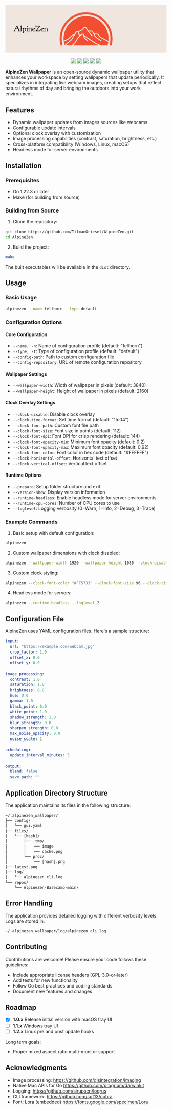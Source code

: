<p align="center"><img src="https://raw.githubusercontent.com/TilmanGriesel/AlpineZen/8c27063d52c33f1848c552c5df1f9d2000e73da7/docs/public/assets/brand/alpinezen_banner_eggshell.svg"/><br/></p>

<p align="center">
    <a href="https://github.com/TilmanGriesel/AlpineZen/actions/workflows/gosec.yml"><img src="https://img.shields.io/github/actions/workflow/status/TilmanGriesel/AlpineZen/.github%2Fworkflows%2Fgosec.yml?colorA=F24F32&colorB=F0E6E0&style=for-the-badge&label=Gosec"></a>
    <a href="https://github.com/TilmanGriesel/AlpineZen/actions/workflows/vulncheck.yml"><img src="https://img.shields.io/github/actions/workflow/status/TilmanGriesel/AlpineZen/.github%2Fworkflows%2Fvulncheck.yml?colorA=F24F32&colorB=F0E6E0&style=for-the-badge&label=VulnCheck"></a>
    <a href="https://github.com/TilmanGriesel/AlpineZen/actions/workflows/test.yml"><img src="https://img.shields.io/github/actions/workflow/status/TilmanGriesel/AlpineZen/.github%2Fworkflows%2Ftest.yml?colorA=F24F32&colorB=F0E6E0&style=for-the-badge&label=Tests"></a>
    <a href="https://github.com/TilmanGriesel/AlpineZen/actions/workflows/versiontag.yml"><img src="https://img.shields.io/github/actions/workflow/status/TilmanGriesel/AlpineZen/.github%2Fworkflows%2Fversiontag.yml?colorA=F24F32&colorB=F0E6E0&style=for-the-badge&label=Tag"></a>
    <a href="https://github.com/TilmanGriesel/AlpineZen/actions/workflows/docs-deploy.yml"><img src="https://img.shields.io/github/actions/workflow/status/TilmanGriesel/AlpineZen/.github%2Fworkflows%2Fdocs-deploy.yml?colorA=F24F32&colorB=F0E6E0&style=for-the-badge&label=Pages"></a>
</p>

**AlpineZen Wallpaper** is an open-source dynamic wallpaper utility that enhances your workspace by setting wallpapers that update periodically. It specializes in integrating live webcam images, creating setups that reflect natural rhythms of day and bringing the outdoors into your work environment.

## Features

- Dynamic wallpaper updates from images sources like webcams
- Configurable update intervals
- Optional clock overlay with customization
- Image processing capabilities (contrast, saturation, brightness, etc.)
- Cross-platform compatibility (Windows, Linux, macOS)
- Headless mode for server environments

## Installation

### Prerequisites

- Go 1.22.3 or later
- Make (for building from source)

### Building from Source

1. Clone the repository:
```bash
git clone https://github.com/TilmanGriesel/AlpineZen.git
cd AlpineZen
```

2. Build the project:
```bash
make
```

The built executables will be available in the `dist` directory.

## Usage

### Basic Usage

```bash
alpinezen --name fellhorn --type default
```

### Configuration Options

#### Core Configuration
- `--name, -n`: Name of configuration profile (default: "fellhorn")
- `--type, -t`: Type of configuration profile (default: "default")
- `--config-path`: Path to custom configuration file
- `--config-repository`: URL of remote configuration repository

#### Wallpaper Settings
- `--wallpaper-width`: Width of wallpaper in pixels (default: 3840)
- `--wallpaper-height`: Height of wallpaper in pixels (default: 2160)

#### Clock Overlay Settings
- `--clock-disable`: Disable clock overlay
- `--clock-time-format`: Set time format (default: "15:04")
- `--clock-font-path`: Custom font file path
- `--clock-font-size`: Font size in points (default: 112)
- `--clock-font-dpi`: Font DPI for crisp rendering (default: 144)
- `--clock-font-opacity-min`: Minimum font opacity (default: 0.2)
- `--clock-font-opacity-max`: Maximum font opacity (default: 0.92)
- `--clock-font-color`: Font color in hex code (default: "#FFFFFF")
- `--clock-horizontal-offset`: Horizontal text offset
- `--clock-vertical-offset`: Vertical text offset

#### Runtime Options
- `--prepare`: Setup folder structure and exit
- `--version-show`: Display version information
- `--runtime-headless`: Enable headless mode for server environments
- `--runtime-cpu-cores`: Number of CPU cores to use
- `--loglevel`: Logging verbosity (0=Warn, 1=Info, 2=Debug, 3=Trace)

### Example Commands

1. Basic setup with default configuration:
```bash
alpinezen
```

2. Custom wallpaper dimensions with clock disabled:
```bash
alpinezen --wallpaper-width 1920 --wallpaper-height 1080 --clock-disable
```

3. Custom clock styling:
```bash
alpinezen --clock-font-color "#FF5733" --clock-font-size 96 --clock-time-format "15:04:05"
```

4. Headless mode for servers:
```bash
alpinezen --runtime-headless --loglevel 2
```

## Configuration File

AlpineZen uses YAML configuration files. Here's a sample structure:

```yaml
input:
  url: "https://example.com/webcam.jpg"
  crop_factor: 1.0
  offset_x: 0.0
  offset_y: 0.0

image_processing:
  contrast: 1.0
  saturation: 1.0
  brightness: 0.0
  hue: 0.0
  gamma: 1.0
  black_point: 0.0
  white_point: 1.0
  shadow_strength: 1.0
  blur_strength: 0.0
  sharpen_strength: 0.0
  max_noise_opacity: 0.0
  noise_scale: 1

scheduling:
  update_interval_minutes: 5

output:
  blend: false
  save_path: ""
```

## Application Directory Structure

The application maintains its files in the following structure:

```
~/.alpinezen_wallpaper/
├── config/
│   └── gui.yaml
├── files/
│   └── [hash]/
│       ├── .tmp/
│       │   ├── image
│       │   └── cache.png
│       └── proc/
│           └── [hash].png
├── latest.png
├── log/
│   └── alpinezen_cli.log
└── repos/
    └── AlpineZen-Basecamp-main/
```

## Error Handling

The application provides detailed logging with different verbosity levels. Logs are stored in:
```
~/.alpinezen_wallpaper/log/alpinezen_cli.log
```

## Contributing

Contributions are welcome! Please ensure your code follows these guidelines:
- Include appropriate license headers (GPL-3.0-or-later)
- Add tests for new functionality
- Follow Go best practices and coding standards
- Document new features and changes

## Roadmap
- [x] **1.0.x** Release initial version with macOS tray UI
- [ ] **1.1.x** Windows tray UI
- [ ] **1.2.x** Linux pre and post update hooks

Long term goals:
- Proper mixed aspect ratio multi-monitor support

## Acknowledgments

- Image processing: https://github.com/disintegration/imaging
- Native Mac APIs for Go https://github.com/progrium/darwinkit
- Logging: https://github.com/sirupsen/logrus
- CLI framework:  https://github.com/spf13/cobra
- Font: Lora (embedded) https://fonts.google.com/specimen/Lora
